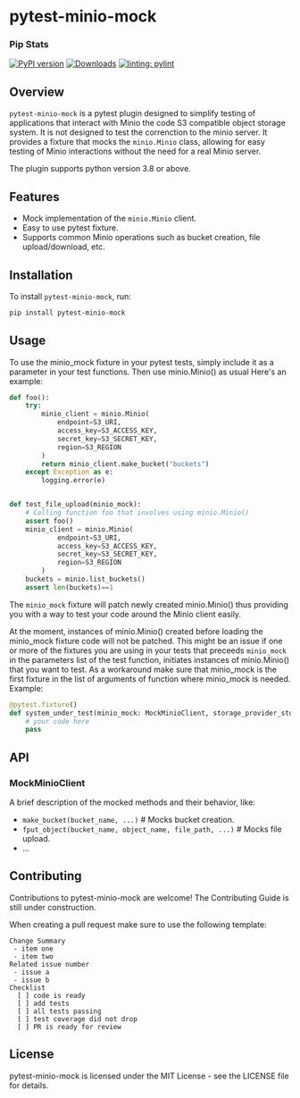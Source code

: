 # pytest-minio-mock

### Pip Stats
[![PyPI version](https://badge.fury.io/py/pytest-minio-mock.svg)](https://badge.fury.io/py/pytest-minio-mock)
[![Downloads](https://static.pepy.tech/badge/pytest-minio-mock)](https://pepy.tech/project/pytest-minio-mock)
[![linting: pylint](https://img.shields.io/badge/linting-pylint-yellowgreen)](https://github.com/pylint-dev/pylint)

## Overview
`pytest-minio-mock` is a pytest plugin designed to simplify testing of applications that interact with Minio the code  S3 compatible object storage system. It is not designed to test the correnction to the minio server. It provides a fixture that mocks the `minio.Minio` class, allowing for easy testing of Minio interactions without the need for a real Minio server.

The plugin supports python version 3.8 or above.

## Features
- Mock implementation of the `minio.Minio` client.
- Easy to use pytest fixture.
- Supports common Minio operations such as bucket creation, file upload/download, etc.

## Installation

To install `pytest-minio-mock`, run:

```bash
pip install pytest-minio-mock
```

## Usage
To use the minio_mock fixture in your pytest tests, simply include it as a parameter in your test functions. Then use minio.Minio() as usual Here's an example:

```python
def foo():
    try:
        minio_client = minio.Minio(
            endpoint=S3_URI,
            access_key=S3_ACCESS_KEY,
            secret_key=S3_SECRET_KEY,
            region=S3_REGION
        )
        return minio_client.make_bucket("buckets")
    except Exception as e:
        logging.error(e)


def test_file_upload(minio_mock):
    # Calling function foo that involves using minio.Minio()
    assert foo()
    minio_client = minio.Minio(
            endpoint=S3_URI,
            access_key=S3_ACCESS_KEY,
            secret_key=S3_SECRET_KEY,
            region=S3_REGION
        )
    buckets = minio.list_buckets()
    assert len(buckets)==1

```

The `minio_mock` fixture will patch newly created minio.Minio() thus providing you with a way to test your code around the Minio client easily.

At the moment, instances of minio.Minio() created before loading the minio_mock fixture code will not be patched. This might be an issue if one or more of the fixtures you are using in your tests that preceeds `minio_mock` in the parameters list of the test function, initiates instances of minio.Minio() that you want to test. As a workaround make sure that minio_mock is the first fixture in the list of arguments of function where minio_mock is needed. Example:

```python
@pytest.fixture()
def system_under_test(minio_mock: MockMinioClient, storage_provider_stub: StorageProvider):
    # your code here
    pass
```

## API

### MockMinioClient

A brief description of the mocked methods and their behavior, like:

- `make_bucket(bucket_name, ...)` # Mocks bucket creation.
- `fput_object(bucket_name, object_name, file_path, ...)` # Mocks file upload.
- ...

## Contributing
Contributions to pytest-minio-mock are welcome! The Contributing Guide is still under construction.

When creating a pull request make sure to use the following template:

```
Change Summary
 - item one
 - item two
Related issue number
 - issue a
 - issue b
Checklist
  [ ] code is ready
  [ ] add tests
  [ ] all tests passing
  [ ] test coverage did not drop
  [ ] PR is ready for review
```

## License
pytest-minio-mock is licensed under the MIT License - see the LICENSE file for details.
